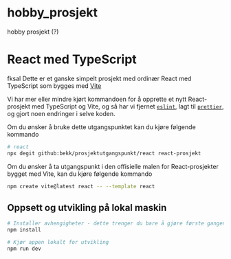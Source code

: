 # hobby_prosjekt
hobby prosjekt (?)
# React med TypeScript
fksal
Dette er et ganske simpelt prosjekt med ordinær React med TypeScript som bygges med [Vite](https://vitejs.dev/)

Vi har mer eller mindre kjørt kommandoen for å opprette et nytt React-prosjekt med TypeScript og Vite, og så har vi fjernet [`eslint`](https://www.npmjs.com/package/eslint), lagt til [`prettier`](https://www.npmjs.com/package/prettier), og gjort noen endringer i selve koden.

Om du ønsker å bruke dette utgangspunktet kan du kjøre følgende kommando

```bash
# react
npx degit github:bekk/prosjektutgangspunkt/react react-prosjekt
```

Om du ønsker å ta utgangspunkt i den offisielle malen for React-prosjekter bygget med Vite, kan du kjøre følgende kommando

```bash
npm create vite@latest react -- --template react
```

## Oppsett og utvikling på lokal maskin

```bash
# Installer avhengigheter - dette trenger du bare å gjøre første gangen
npm install

# Kjør appen lokalt for utvikling
npm run dev
```
